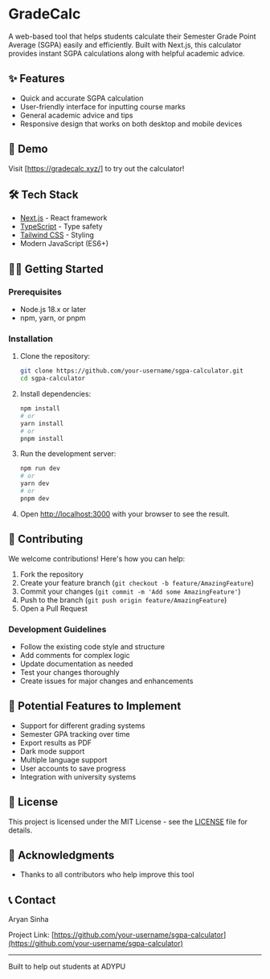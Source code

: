 #  GradeCalc
A web-based tool that helps students calculate their Semester Grade Point Average (SGPA) easily and efficiently. Built with Next.js, this calculator provides instant SGPA calculations along with helpful academic advice.

## ✨ Features

- Quick and accurate SGPA calculation
- User-friendly interface for inputting course marks
- General academic advice and tips
- Responsive design that works on both desktop and mobile devices

## 🚀 Demo

Visit [https://gradecalc.xyz/] to try out the calculator!

## 🛠️ Tech Stack

- [Next.js](https://nextjs.org/) - React framework
- [TypeScript](https://www.typescriptlang.org/) - Type safety
- [Tailwind CSS](https://tailwindcss.com/) - Styling
- Modern JavaScript (ES6+)

## 🏃‍♂️ Getting Started

### Prerequisites

- Node.js 18.x or later
- npm, yarn, or pnpm

### Installation

1. Clone the repository:
   ```bash
   git clone https://github.com/your-username/sgpa-calculator.git
   cd sgpa-calculator
   ```

2. Install dependencies:
   ```bash
   npm install
   # or
   yarn install
   # or
   pnpm install
   ```

3. Run the development server:
   ```bash
   npm run dev
   # or
   yarn dev
   # or
   pnpm dev
   ```

4. Open [http://localhost:3000](http://localhost:3000) with your browser to see the result.

## 🤝 Contributing

We welcome contributions! Here's how you can help:

1. Fork the repository
2. Create your feature branch (`git checkout -b feature/AmazingFeature`)
3. Commit your changes (`git commit -m 'Add some AmazingFeature'`)
4. Push to the branch (`git push origin feature/AmazingFeature`)
5. Open a Pull Request

### Development Guidelines

- Follow the existing code style and structure
- Add comments for complex logic
- Update documentation as needed
- Test your changes thoroughly
- Create issues for major changes and enhancements

## 🎯 Potential Features to Implement

- Support for different grading systems
- Semester GPA tracking over time
- Export results as PDF
- Dark mode support
- Multiple language support
- User accounts to save progress
- Integration with university systems

## 📄 License

This project is licensed under the MIT License - see the [LICENSE](LICENSE) file for details.

## 🙏 Acknowledgments

- Thanks to all contributors who help improve this tool

## 📞 Contact

Aryan Sinha

Project Link: [https://github.com/your-username/sgpa-calculator](https://github.com/your-username/sgpa-calculator)

---

Built to help out students at ADYPU

